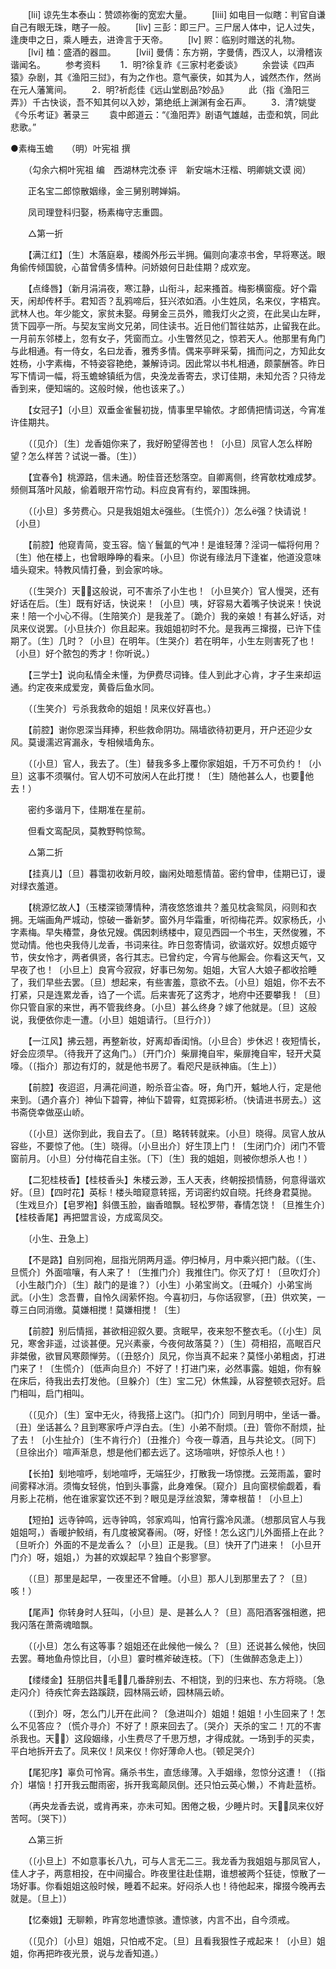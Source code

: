 <!-- { "loadSidebar": true } -->
　　[lii] 谅先生本泰山：赞颂祢衡的宽宏大量。 
　　[liii] 如电目一似瞎：判官自谦自己有眼无珠，瞎子一般。 
　　[liv] 三彭：即三尸。三尸居人体中，记人过失，逢庚申之日，乘人睡去，进谗言于天帝。 
　　[lv] 赆：临别时赠送的礼物。 
　　[lvi] 榼：盛酒的器皿。 
　　[lvii] 曼倩：东方朔，字曼倩，西汉人，以滑稽诙谐闻名。 
　　参考资料 
　　1．明?徐复祚《三家村老委谈》 
　　余尝读《四声猿》杂剧，其《渔阳三挝》，有为之作也。意气豪侠，如其为人，诚然杰作，然尚在元人藩篱间。 
　　2．明?祈彪佳《远山堂剧品?妙品》 
　　此（指《渔阳三弄》）千古快谈，吾不知其何以入妙，第绝纸上渊渊有金石声。 
　　3．清?姚燮《今乐考证》著录三 
　　袁中郎道云：“《渔阳弄》剧语气雄越，击壶和筑，同此悲歌。”

●素梅玉蟾　　（明）叶宪祖 撰 

　　（勾余六桐叶宪祖 编　西湖林完沈泰 评　新安端木汪楷、明卿姚文谟 阅） 

　　正名宝二郎惊散姻缘，金三舅别聘婵娟。 

　　凤司理登科归娶，杨素梅守志重圆。 

　　△第一折 

　　【满江红】〔生〕木落庭皋，楼阁外彤云半拥。偏则向凄凉书舍，早将寒送。眼角偷传倾国貌，心苗曾倩多情种。问娇娘何日赴佳期？成欢宠。 

　　【点绛唇】（新月涓涓夜，寒江静，山衔斗，起来搔首。梅影横窗瘦。好个霜天，闲却传杯手。君知否？乱鸦啼后，狂兴浓如酒。小生姓凤，名来仪，字梧宾。武林人也。年少能文，家贫未娶。母舅金三员外，赡我灯火之资，在此吴山左畔，赁下园亭一所。与契友宝尚文兄弟，同住读书。近日他们暂往姑苏，止留我在此。一月前东邻楼上，忽有女子，凭窗而立。小生瞥然见之，惊若天人。他那里有角门与此相通。有一侍女，名曰龙香，雅秀多情。偶来亭畔采菊，揖而问之，方知此女姓杨，小字素梅，不特姿容艳绝，兼解诗词。因此常以书札相通，颇蒙酬答。昨日写下情词一幅，将玉蟾蜍镇纸为信，央浼龙香寄去，求订佳期，未知允否？只待龙香到来，便知端的。这般时候，他也该来了。） 

　　【女冠子】〔小旦〕双垂金雀鬟初拢，情事里早输侬。才郎倩把情词送，今宵准许佳期共。 

　　（〔见介〕〔生〕龙香姐你来了，我好盼望得苦也！〔小旦〕凤官人怎么样盼望？怎么样苦？试说一番。〔生〕） 

　　【宜春令】桃源路，信未通。盼佳音还愁落空。自卿离侧，终宵欹枕难成梦。频侧耳落叶风敲，偷着眼开帘竹动。料应良宵有约，翠围珠拥。 

　　（〔小旦〕多劳费心。只是我姐姐太强些。〔生慌介〕）怎么强？快请说！〔小旦〕 

　　【前腔】他窥青简，变玉容。恼丫鬟氲的气冲！是谁轻薄？淫词一幅将何用？〔生〕他在楼上，也曾眼睁睁的看来。〔小旦〕你说有缘法月下逢崔，他道没意味墙头窥宋。特教风情打叠，到会家吟咏。 

　　（〔生哭介〕天！这般说，可不害杀了小生也！〔小旦笑介〕官人慢哭，还有好话在后。〔生〕既有好话，快说来！〔小旦〕咦，好容易大着嘴子快说来！快说来！陪一个小心不得。〔生陪笑介〕是我差了。〔跪介〕我的亲娘！有甚么好话，对凤来仪说罢。〔小旦扶介〕你且起来。我姐姐初时不允。是我再三撺掇，已许下佳期了。〔生〕几时？〔小旦〕在明年。〔生哭介〕若在明年，小生左则害死了也！〔小旦〕好个脓包的秀才！你听说。） 

　　【三学士】说向私情全未懂，为伊费尽词锋。佳人到此才心肯，才子生来却运通。约定夜来成爱宠，黄昏后鱼水同。 

　　（〔生笑介〕亏杀我救命的姐姐！凤来仪好喜也。） 

　　【前腔】谢你恩深当拜捧，积些救命阴功。隔墙欲待初更月，开户还迎少女风。莫谩濡迟宵漏永，专相候墙角东。 

　　（〔小旦〕官人，我去了。〔生〕替我多多上覆你家姐姐，千万不可负约！〔小旦〕这事不须嘱付。官人切不可放闲人在此打搅！〔生〕随他甚么人，也要他去！） 

　　密约多谐月下，佳期准在星前。 

　　但看文鸾配凤，莫教野鸭惊鸳。 

　　△第二折 

　　【挂真儿】〔旦〕暮霭初收新月皎，幽闲处暗惹情苗。密约曾申，佳期已订，谩对绿衣羞道。 

　　【桃源忆故人】（玉楼深锁薄情种，清夜悠悠谁共？羞见枕衾鸳凤，闷则和衣拥。无端画角严城动，惊破一番新梦。窗外月华霜重，听彻梅花弄。奴家杨氏，小字素梅。早失椿萱，身依兄嫂。偶因刺绣楼中，窥见西园一个书生，天然俊雅，不觉动情。他也央我侍儿龙香，书词来往。昨日忽寄情词，欲谐欢好。奴想贞姬守节，侠女怜才，两者俱贤，各行其志。已曾约定，今宵与他厮会。你看这天气，又早夜了也！〔小旦上〕良宵今寂寂，好事已匆匆。姐姐，大官人大娘子都收拾睡了，我们早些去罢。〔旦〕想起来，有些害羞，意欲不去。〔小旦〕姐姐，你不去不打紧，只是连累龙香，诌了一个谎。后来害死了这秀才，地府中还要攀我！〔旦〕你只管自家的来世，再不管我终身。〔小旦〕甚么终身？嫁了他就是。〔旦〕这般说，我便依你走一遭。〔小旦〕姐姐请行。〔旦行介〕） 

　　【一江风】拂云翘，再整新妆，好离却香闺悄。〔小旦合〕步休迟！夜短情长，好会应须早。（待我开了这角门。）〔开门介〕柴扉掩自牢，柴扉掩自牢，轻开犬莫嚎。（〔指介〕那边有灯的，就是他书房了。看咫尺是祅神庙。〔生上〕） 

　　【前腔】夜迢迢，月满花间道，盼杀音尘杳。呀，角门开，魆地人行，定是他来到。〔遇介喜介〕神仙下碧霄，神仙下碧霄，虹霓掷彩桥。（快请进书房去。）这书斋侥幸做巫山峤。 

　　（〔小旦〕送你到此，我自去了。〔旦〕略转转就来。〔小旦〕晓得。凤官人放从容些，不要惊了他。〔生〕晓得。〔小旦出介〕好生顶上门！〔生闭门介〕闭门不管窗前月。〔小旦〕分付梅花自主张。〔下〕〔生〕我的姐姐，则被你想杀人也！） 

　　【二犯桂枝香】【桂枝香头】朱楼云渺，玉人天表，终朝挼损情肠，何意得谐欢好。〔旦〕【四时花】英标！楼头暗窥意转摇，芳词密约奴自晓。托终身君莫抛。〔生戏旦介〕【皂罗袍】斜偎玉脸，幽香暗飘。轻松罗带，春情怎饶！〔旦推生介〕【桂枝香尾】再把盟言设，方成鸾凤交。 

　　〔小生、丑急上〕 

　　【不是路】自别同袍，屈指光阴两月遥。停归棹月，月中乘兴把门敲。（〔生、旦慌介〕外面喧嚷，有人来了！〔生推门介〕我推住门。你灭了灯！〔旦吹灯介〕〔小生敲门介〕〔生〕敲门的是谁？）〔小生〕小弟宝尚文。〔丑喊介〕小弟宝尚武。〔小生〕念吾曹，自怜久阔萦怀抱。今喜初归，与你话寂寥，〔丑〕供欢笑，一尊三白同消缴。莫嫌相搅！莫嫌相搅！〔生〕 

　　【前腔】别后情摇，甚欲相迎叙久要。贪眠早，夜来恕不整衣毛。（〔小生〕凤兄，寒舍非遥，过谈甚便。兄兴素豪，今夜何故落莫？）〔生〕荷相招，高眠百尺非桀傲，欲冒风寒颇惮劳。（〔丑怒介〕凤兄，你当真不起来？莫怪小弟粗卤，打进门来了！〔生慌介〕〔低声向旦介〕不好了！打进门来，必然事露。姐姐，你有躲在床后，待我出去打发他。〔旦躲介〕〔生〕宝二兄）休焦躁，从容整顿衣冠好。启门相叫，启门相叫。 

　　（〔见介〕〔生〕室中无火，待我搭上这门。〔扣门介〕同到月明中，坐话一番。〔丑〕坐话甚么？且到寒家呼卢浮白去。〔生〕小弟不耐烦。〔丑〕管你不耐烦，扯了去！〔小生扯介〕〔生不肯行介〕〔丑推介〕今夜一尊酒，且与共论文。〔同下〕〔旦徐出介〕喧声渐息，想是他们都去远了。这场喧哄，好惊杀人也！） 

　　【长拍】刬地喧呼，刬地喧呼，无端狂少，打散我一场惊搅。云笼雨盖，霎时间雾释冰消。须悔女轻佻，怕到头事露，此身难保。〔窥介〕且向窗棂偷觑着，看月影上花梢，他在谁家宴饮还不到？眼见是浮丝浪絮，薄幸根苗！〔小旦上〕 

　　【短拍】远寺钟鸣，远寺钟鸣，邻家鸡叫，怕宵行露冷风潇。（想那凤官人与我姐姐呵，）香暖护鲛绡，有几度被窝春闹。（呀，好怪！怎么这门儿外面搭上在此？〔旦听介〕外面的不是龙香么？〔小旦〕正是我。〔旦〕快开了门进来！〔小旦开门介〕呀，姐姐，）为甚的欢娱起早？独自个影寥寥。 

　　（〔旦〕那里是起早，一夜里还不曾睡。〔小旦〕那人儿到那里去了？〔旦〕咳！） 

　　【尾声】你转身时人狂叫，〔小旦〕是、是甚么人？〔旦〕高阳酒客强相邀，把我闪落在萧斋魂暗飘。 

　　（〔小旦〕怎么有这等事？姐姐还在此候他一候么？〔旦〕还说甚么候他，快回去罢。蓦地鱼舟惊比目，〔小旦〕霎时樵斧破连枝。〔下〕〔生做醉态急走上〕） 

　　【缕缕金】狂朋侣共毛，几番辞别去、不相饶，到的归来也、东方将晓。〔急走闪介〕待疾忙奔去路蹊跷，园林隔云峤，园林隔云峤。 

　　（〔到介〕呀，怎么门儿开在此间？〔急进叫介〕姐姐！姐姐！小生回来了！怎么不见答应？〔慌介寻介〕不好了！原来回去了。〔哭介〕天杀的宝二！兀的不害杀我也。天！）这段姻缘，小生费尽了千思万想，才得成就。一场到手的买卖，平白地拆开去了。凤来仪！凤来仪！你好薄命人也。〔顿足哭介〕 

　　【尾犯序】辜负可怜宵。痛杀书生，直恁缘薄。入手姻缘，忽惊分这遭！（〔指介〕堪恼！打开我云酣雨密，拆开我鸾颠凤倒。还只怕云英心懒，）不肯赴蓝桥。 

　　（再央龙香去说，或肯再来，亦未可知。困倦之极，少睡片时。天！凤来仪好苦呵。〔哭下〕） 

　　△第三折 

　　（〔小旦上〕不如意事长八九，可与人言无二三。我龙香为我姐姐与那凤官人，佳人才子，两意相投，在中间撮合。昨夜里往赴佳期，谁想被两个狂徒，惊散了一场好事。你看姐姐这般时候，睡着不起来。好闷杀人也！待他起来，撺掇今晚再去就是。〔旦上〕） 

　　【忆秦娥】无聊赖，昨宵忽地遭惊骇。遭惊骇，内言不出，自今须戒。 

　　（〔见介〕〔小旦〕姐姐，只怕戒不定。〔旦〕且看我狠性子戒起来！〔小旦〕姐姐，你再把昨夜光景，说与龙香知道。） 

